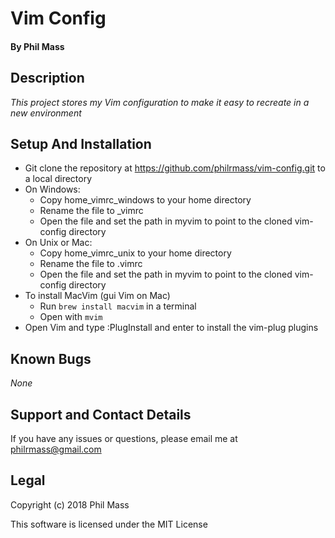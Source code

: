 # Vim Config

#### By **Phil Mass**

## Description

_This project stores my Vim configuration to make it easy to recreate in a new environment_

## Setup And Installation

* Git clone the repository at https://github.com/philrmass/vim-config.git to a local directory
* On Windows:
  * Copy home_vimrc_windows to your home directory
  * Rename the file to \_vimrc
  * Open the file and set the path in myvim to point to the cloned vim-config directory
* On Unix or Mac:
  * Copy home_vimrc_unix to your home directory
  * Rename the file to .vimrc
  * Open the file and set the path in myvim to point to the cloned vim-config directory
* To install MacVim (gui Vim on Mac)
  * Run `brew install macvim` in a terminal
  * Open with `mvim`
* Open Vim and type :PlugInstall and enter to install the vim-plug plugins

## Known Bugs

_None_

## Support and Contact Details

If you have any issues or questions, please email me at philrmass@gmail.com

## Legal

Copyright (c) 2018 Phil Mass

This software is licensed under the MIT License
